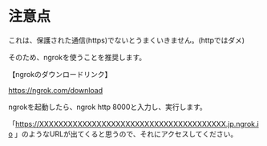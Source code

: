 # 注意点
これは、保護された通信(https)でないとうまくいきません。(httpではダメ)

そのため、ngrokを使うことを推奨します。

【ngrokのダウンロードリンク】

https://ngrok.com/download

ngrokを起動したら、ngrok http 8000と入力し、実行します。

「https://XXXXXXXXXXXXXXXXXXXXXXXXXXXXXXXXXXXXXXX.jp.ngrok.io
」のようなURLが出てくると思うので、それにアクセスしてください。
